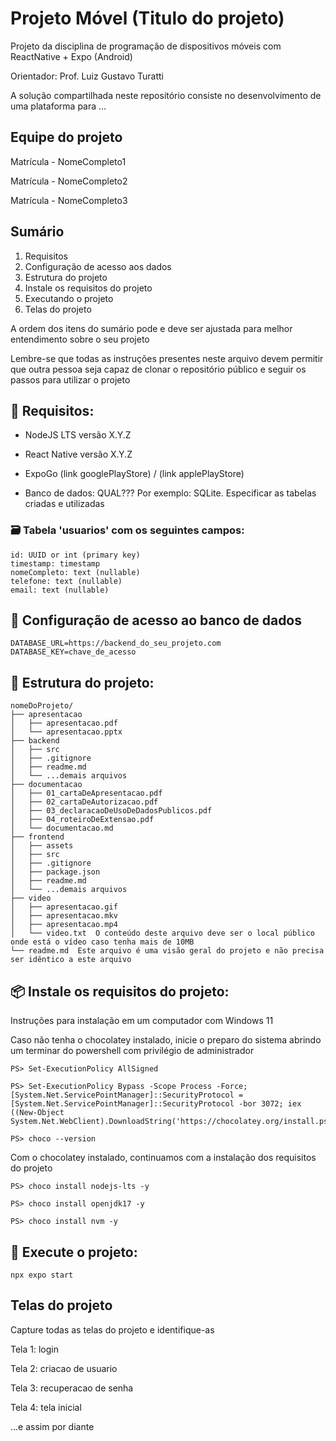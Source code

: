 # Projeto Móvel (Titulo do projeto) 

Projeto da disciplina de programação de dispositivos móveis com ReactNative + Expo (Android)

Orientador: Prof. Luiz Gustavo Turatti

A solução compartilhada neste repositório consiste no desenvolvimento de uma plataforma para ...

## Equipe do projeto

Matrícula - NomeCompleto1

Matrícula - NomeCompleto2

Matrícula - NomeCompleto3

## Sumário

1. Requisitos
2. Configuração de acesso aos dados
3. Estrutura do projeto
4. Instale os requisitos do projeto
5. Executando o projeto
6. Telas do projeto

A ordem dos itens do sumário pode e deve ser ajustada para melhor entendimento sobre o seu projeto

Lembre-se que todas as instruções presentes neste arquivo devem permitir que outra pessoa seja capaz de clonar o repositório público e seguir os passos para utilizar o projeto


## 🔧 Requisitos:

- NodeJS LTS versão X.Y.Z

- React Native versão X.Y.Z

- ExpoGo (link googlePlayStore) / (link applePlayStore)

- Banco de dados: QUAL??? Por exemplo: SQLite. Especificar as tabelas criadas e utilizadas

### 🗃️ Tabela 'usuarios' com os seguintes campos:
```
id: UUID or int (primary key)
timestamp: timestamp
nomeCompleto: text (nullable)
telefone: text (nullable)
email: text (nullable)
```

## 🔐 Configuração de acesso ao banco de dados
```
DATABASE_URL=https://backend_do_seu_projeto.com
DATABASE_KEY=chave_de_acesso
```

## 📁 Estrutura do projeto:
```
nomeDoProjeto/
├── apresentacao
│   ├── apresentacao.pdf
│   └── apresentacao.pptx
├── backend
│   ├── src
│   ├── .gitignore
│   ├── readme.md
│   └── ...demais arquivos
├── documentacao
│   ├── 01_cartaDeApresentacao.pdf
│   ├── 02_cartaDeAutorizacao.pdf
│   ├── 03_declaracaoDeUsoDeDadosPublicos.pdf
│   ├── 04_roteiroDeExtensao.pdf
│   └── documentacao.md
├── frontend
│   ├── assets
│   ├── src
│   ├── .gitignore
│   ├── package.json
│   ├── readme.md
│   └── ...demais arquivos
├── video
│   ├── apresentacao.gif
│   ├── apresentacao.mkv
│   ├── apresentacao.mp4
│   └── video.txt  O conteúdo deste arquivo deve ser o local público onde está o vídeo caso tenha mais de 10MB
└── readme.md  Este arquivo é uma visão geral do projeto e não precisa ser idêntico a este arquivo
```

## 📦 Instale os requisitos do projeto:

Instruções para instalação em um computador com Windows 11

Caso não tenha o chocolatey instalado, inicie o preparo do sistema abrindo um terminar do powershell com privilégio de administrador

```
PS> Set-ExecutionPolicy AllSigned

PS> Set-ExecutionPolicy Bypass -Scope Process -Force; [System.Net.ServicePointManager]::SecurityProtocol = [System.Net.ServicePointManager]::SecurityProtocol -bor 3072; iex ((New-Object System.Net.WebClient).DownloadString('https://chocolatey.org/install.ps1'))

PS> choco --version
```

Com o chocolatey instalado, continuamos com a instalação dos requisitos do projeto

```
PS> choco install nodejs-lts -y

PS> choco install openjdk17 -y

PS> choco install nvm -y
```

## 🚀 Execute o projeto:

```
npx expo start
```

## Telas do projeto

Capture todas as telas do projeto e identifique-as

Tela 1: login

Tela 2: criacao de usuario

Tela 3: recuperacao de senha

Tela 4: tela inicial

...e assim por diante
